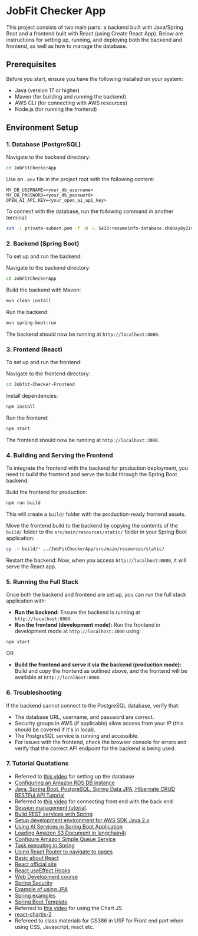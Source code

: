 
# JobFit Checker App
This project consists of two main parts: a backend built with Java/Spring Boot and a frontend built with React (using Create React App). 
Below are instructions for setting up, running, and deploying both the backend and frontend, as well as how to manage the database.

## Prerequisites
Before you start, ensure you have the following installed on your system:
- Java (version 17 or higher)
- Maven (for building and running the backend)
- AWS CLI (for connecting with AWS resources)
- Node.js (for running the frontend)

## Environment Setup
### 1. Database (PostgreSQL)
Navigate to the backend directory:
```bash
cd JobFitCheckerApp
```
Use an `.env` file in the project root with the following content:
```
MY_DB_USERNAME=<your_db_username>
MY_DB_PASSWORD=<your_db_password>
OPEN_AI_API_KEY=<your_open_ai_api_key>
```
To connect with the database, run the following command in another terminal:
```bash
ssh -i private-subnet.pem -f -N -L 5432:resumeinfo-database.ch00ay8y21vy.us-west-2.rds.amazonaws.com:5432 ec2-user@54.185.183.14 -v
```

### 2. Backend (Spring Boot)
To set up and run the backend:

Navigate to the backend directory:
```bash
cd JobFitCheckerApp
```
Build the backend with Maven:
```bash
mvn clean install
```
Run the backend:
```bash
mvn spring-boot:run
```
The backend should now be running at `http://localhost:8080`.

### 3. Frontend (React)
To set up and run the frontend:

Navigate to the frontend directory:
```bash
cd Jobfit-Checker-Frontend
```
Install dependencies:
```bash
npm install
```
Run the frontend:
```bash
npm start
```
The frontend should now be running at `http://localhost:3000`.

### 4. Building and Serving the Frontend
To integrate the frontend with the backend for production deployment, you need to build the frontend and serve the build through the Spring Boot backend.

Build the frontend for production:
```bash
npm run build
```
This will create a `build/` folder with the production-ready frontend assets.

Move the frontend build to the backend by copying the contents of the `build/` folder to the `src/main/resources/static/` folder in your Spring Boot application:
```bash
cp -r build/* ../JobFitCheckerApp/src/main/resources/static/
```
Restart the backend: Now, when you access `http://localhost:8080`, it will serve the React app.

### 5. Running the Full Stack
Once both the backend and frontend are set up, you can run the full stack application with:

- **Run the backend:** Ensure the backend is running at `http://localhost:8080`.
- **Run the frontend (development mode):** Run the frontend in development mode at `http://localhost:3000` using:
```bash
npm start
```
  OR
- **Build the frontend and serve it via the backend (production mode):** Build and copy the frontend as outlined above, and the frontend will be available at `http://localhost:8080`.

### 6. Troubleshooting
If the backend cannot connect to the PostgreSQL database, verify that:
- The database URL, username, and password are correct.
- Security groups in AWS (if applicable) allow access from your IP (this should be covered if it's in local).
- The PostgreSQL service is running and accessible.
- For issues with the frontend, check the browser console for errors and verify that the correct API endpoint for the backend is being used.

### 7. Tutorial Quotations
- Referred to [this video](https://www.youtube.com/watch?v=buqBSiEEdQc) for setting up the database
- [Configuring an Amazon RDS DB instance](https://docs.aws.amazon.com/AmazonRDS/latest/UserGuide/CHAP_RDS_Configuring.html)
- [Java, Spring Boot, PostgreSQL, Spring Data JPA, Hibernate CRUD RESTFul API Tutorial](https://www.youtube.com/watch?app=desktop&v=v1IFQWzuSrw)
- Referred to [this video](https://www.youtube.com/watch?v=qis9sMaiqN4) for connecting front end with the back end
- [Session management tutorial](https://docs.spring.io/spring-security/reference/servlet/authentication/session-management.html).
- [Build REST services with Spring](https://spring.io/guides/tutorials/rest)
- [Setup development environment for AWS SDK Java 2.x](https://docs.aws.amazon.com/sdk-for-java/latest/developer-guide/setup.html#setup-credentials)
- [Using AI Services in Spring Boot Application](https://docs.langchain4j.dev/tutorials/ai-services/#using-ai-services-in-spring-boot-application)
- [Loading Amazon S3 Document in langchain4j](https://github.com/langchain4j/langchain4j/blob/main/document-loaders/langchain4j-document-loader-amazon-s3/src/test/java/dev/langchain4j/data/document/loader/amazon/s3/AmazonS3DocumentLoaderIT.java)
- [Configure Amazon Simple Queue Service](https://docs.aws.amazon.com/AWSSimpleQueueService/latest/SQSDeveloperGuide/sqs-configuring.html)
- [Task executing in Spring](https://docs.spring.io/spring-framework/reference/integration/scheduling.html)
- [Using React Router to navigate to pages](https://reactrouter.com/en/main)
- [Basic about React](https://qiita.com/watataku8911/items/d632e2274c6921f1e109)
- [React official site](https://react.dev/learn)
- [React useEffect Hooks](https://www.w3schools.com/react/react_useeffect.asp)
- [Web Development course](https://www.udemy.com/course/the-complete-web-development-bootcamp/learn/lecture/40494176?start=0#content)
- [Spring Security](https://spring.io/projects/spring-security)
- [Example of using JPA](https://dev.classmethod.jp/articles/use_spring-boot-jpa-jpql/)
- [Spring examples](https://github.com/spring-projects)
- [Spring Boot Template](https://usfca.instructure.com/courses/1621500/assignments/7473801)
- Referred to [this video](https://www.youtube.com/watch?v=ZpfseYy5Hxg) for using the Chart JS
- [react-chartjs-2](https://www.npmjs.com/package/react-chartjs-2)
- Refereed to class materials for CS386 in USF for Front end part when using CSS, Javascript, react etc.